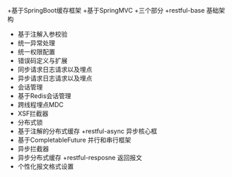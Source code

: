 ﻿+基于SpringBoot缓存框架
+基于SpringMVC
+三个部分
+restful-base 基础架构
+   基于注解入参校验
+   统一异常处理
+   统一权限配置
+   错误码定义与扩展
+   同步请求日志请求以及埋点
+   异步请求日志请求以及埋点
+   会话管理
+   基于Redis会话管理
+   跨线程埋点MDC
+   XSF拦截器
+   分布式锁
+   基于注解的分布式缓存
+restful-async 异步核心框
+   基于CompletableFuture 并行和串行框架 
+   异步拦截器
+   异步分布式缓存
+restful-resposne 返回报文
+   个性化报文格式设置